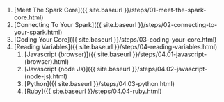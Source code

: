 <!-- This file is generated via Rake.  DO NOT modify it by hand. TY <3 -->

1. [Meet The Spark Core]({{ site.baseurl }}/steps/01-meet-the-spark-core.html)
2. [Connecting To Your Spark]({{ site.baseurl }}/steps/02-connecting-to-your-spark.html)
3. [Coding Your Core]({{ site.baseurl }}/steps/03-coding-your-core.html)
4. [Reading Variables]({{ site.baseurl }}/steps/04-reading-variables.html)
    1. [Javascript (browser)]({{ site.baseurl }}/steps/04.01-javascript-(browser).html)
    2. [Javascript (node Js)]({{ site.baseurl }}/steps/04.02-javascript-(node-js).html)
    3. [Python]({{ site.baseurl }}/steps/04.03-python.html)
    4. [Ruby]({{ site.baseurl }}/steps/04.04-ruby.html)